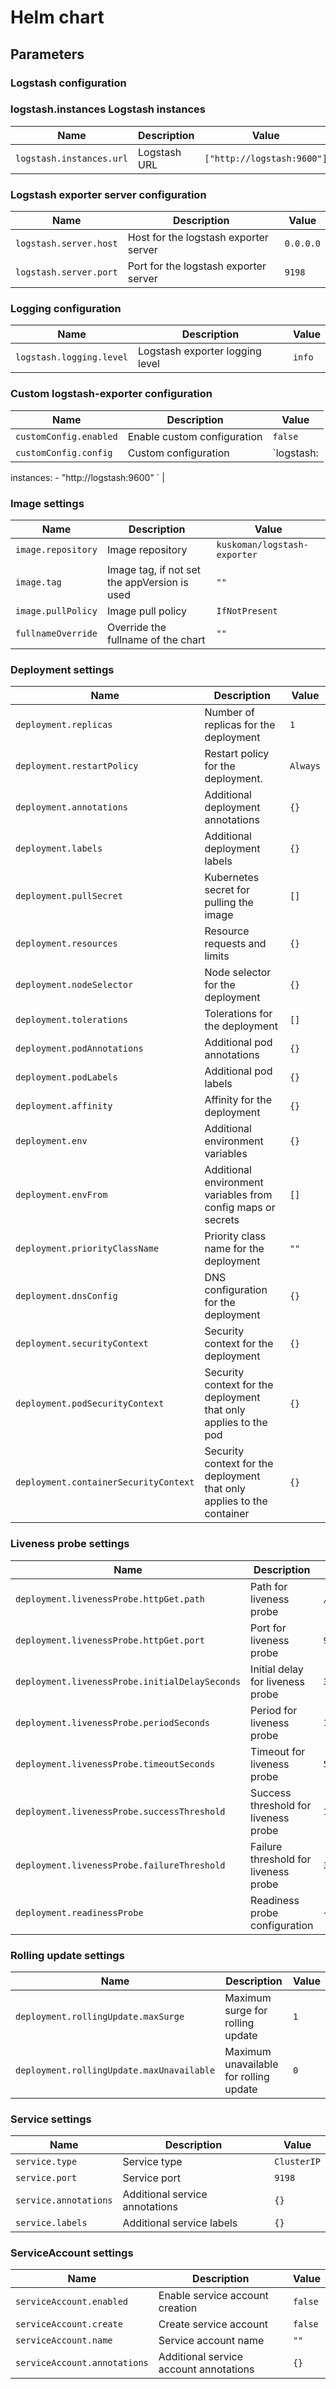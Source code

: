 # Helm chart

## Parameters

### Logstash configuration


### logstash.instances Logstash instances

| Name                     | Description  | Value                      |
| ------------------------ | ------------ | -------------------------- |
| `logstash.instances.url` | Logstash URL | `["http://logstash:9600"]` |

### Logstash exporter server configuration

| Name                   | Description                           | Value     |
| ---------------------- | ------------------------------------- | --------- |
| `logstash.server.host` | Host for the logstash exporter server | `0.0.0.0` |
| `logstash.server.port` | Port for the logstash exporter server | `9198`    |

### Logging configuration

| Name                     | Description                     | Value  |
| ------------------------ | ------------------------------- | ------ |
| `logstash.logging.level` | Logstash exporter logging level | `info` |

### Custom logstash-exporter configuration

| Name                   | Description                 | Value                                                  |
| ---------------------- | --------------------------- | ------------------------------------------------------ |
| `customConfig.enabled` | Enable custom configuration | `false`                                                |
| `customConfig.config`  | Custom configuration        | `logstash:
  instances:
    - "http://logstash:9600"
` |

### Image settings

| Name               | Description                                  | Value                        |
| ------------------ | -------------------------------------------- | ---------------------------- |
| `image.repository` | Image repository                             | `kuskoman/logstash-exporter` |
| `image.tag`        | Image tag, if not set the appVersion is used | `""`                         |
| `image.pullPolicy` | Image pull policy                            | `IfNotPresent`               |
| `fullnameOverride` | Override the fullname of the chart           | `""`                         |

### Deployment settings

| Name                                  | Description                                                            | Value    |
| ------------------------------------- | ---------------------------------------------------------------------- | -------- |
| `deployment.replicas`                 | Number of replicas for the deployment                                  | `1`      |
| `deployment.restartPolicy`            | Restart policy for the deployment.                                     | `Always` |
| `deployment.annotations`              | Additional deployment annotations                                      | `{}`     |
| `deployment.labels`                   | Additional deployment labels                                           | `{}`     |
| `deployment.pullSecret`               | Kubernetes secret for pulling the image                                | `[]`     |
| `deployment.resources`                | Resource requests and limits                                           | `{}`     |
| `deployment.nodeSelector`             | Node selector for the deployment                                       | `{}`     |
| `deployment.tolerations`              | Tolerations for the deployment                                         | `[]`     |
| `deployment.podAnnotations`           | Additional pod annotations                                             | `{}`     |
| `deployment.podLabels`                | Additional pod labels                                                  | `{}`     |
| `deployment.affinity`                 | Affinity for the deployment                                            | `{}`     |
| `deployment.env`                      | Additional environment variables                                       | `{}`     |
| `deployment.envFrom`                  | Additional environment variables from config maps or secrets           | `[]`     |
| `deployment.priorityClassName`        | Priority class name for the deployment                                 | `""`     |
| `deployment.dnsConfig`                | DNS configuration for the deployment                                   | `{}`     |
| `deployment.securityContext`          | Security context for the deployment                                    | `{}`     |
| `deployment.podSecurityContext`       | Security context for the deployment that only applies to the pod       | `{}`     |
| `deployment.containerSecurityContext` | Security context for the deployment that only applies to the container | `{}`     |

### Liveness probe settings

| Name                                           | Description                          | Value     |
| ---------------------------------------------- | ------------------------------------ | --------- |
| `deployment.livenessProbe.httpGet.path`        | Path for liveness probe              | `/health` |
| `deployment.livenessProbe.httpGet.port`        | Port for liveness probe              | `9198`    |
| `deployment.livenessProbe.initialDelaySeconds` | Initial delay for liveness probe     | `30`      |
| `deployment.livenessProbe.periodSeconds`       | Period for liveness probe            | `10`      |
| `deployment.livenessProbe.timeoutSeconds`      | Timeout for liveness probe           | `5`       |
| `deployment.livenessProbe.successThreshold`    | Success threshold for liveness probe | `1`       |
| `deployment.livenessProbe.failureThreshold`    | Failure threshold for liveness probe | `3`       |
| `deployment.readinessProbe`                    | Readiness probe configuration        | `{}`      |

### Rolling update settings

| Name                                      | Description                            | Value |
| ----------------------------------------- | -------------------------------------- | ----- |
| `deployment.rollingUpdate.maxSurge`       | Maximum surge for rolling update       | `1`   |
| `deployment.rollingUpdate.maxUnavailable` | Maximum unavailable for rolling update | `0`   |

### Service settings

| Name                  | Description                    | Value       |
| --------------------- | ------------------------------ | ----------- |
| `service.type`        | Service type                   | `ClusterIP` |
| `service.port`        | Service port                   | `9198`      |
| `service.annotations` | Additional service annotations | `{}`        |
| `service.labels`      | Additional service labels      | `{}`        |

### ServiceAccount settings

| Name                         | Description                            | Value   |
| ---------------------------- | -------------------------------------- | ------- |
| `serviceAccount.enabled`     | Enable service account creation        | `false` |
| `serviceAccount.create`      | Create service account                 | `false` |
| `serviceAccount.name`        | Service account name                   | `""`    |
| `serviceAccount.annotations` | Additional service account annotations | `{}`    |
